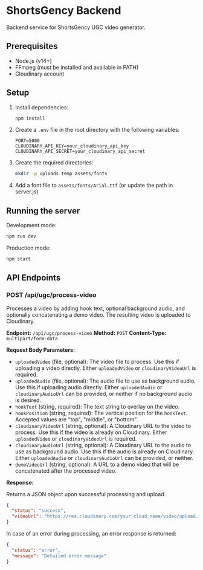 # ShortsGency Backend

Backend service for ShortsGency UGC video generator.

## Prerequisites

- Node.js (v14+)
- FFmpeg (must be installed and available in PATH)
- Cloudinary account

## Setup

1. Install dependencies:
   ```bash
   npm install
   ```

2. Create a `.env` file in the root directory with the following variables:
   ```
   PORT=5000
   CLOUDINARY_API_KEY=your_cloudinary_api_key
   CLOUDINARY_API_SECRET=your_cloudinary_api_secret
   ```

3. Create the required directories:
   ```bash
   mkdir -p uploads temp assets/fonts
   ```

4. Add a font file to `assets/fonts/Arial.ttf` (or update the path in server.js)

## Running the server

Development mode:
```bash
npm run dev
```

Production mode:
```bash
npm start
```

## API Endpoints

### POST /api/ugc/process-video

Processes a video by adding hook text, optional background audio, and optionally concatenating a demo video. The resulting video is uploaded to Cloudinary.

**Endpoint:** `/api/ugc/process-video`
**Method:** `POST`
**Content-Type:** `multipart/form-data`

**Request Body Parameters:**

*   `uploadedVideo` (file, optional): The video file to process. Use this if uploading a video directly. Either `uploadedVideo` or `cloudinaryVideoUrl` is required.
*   `uploadedAudio` (file, optional): The audio file to use as background audio. Use this if uploading audio directly. Either `uploadedAudio` or `cloudinaryAudioUrl` can be provided, or neither if no background audio is desired.
*   `hookText` (string, required): The text string to overlay on the video.
*   `hookPosition` (string, required): The vertical position for the `hookText`. Accepted values are "top", "middle", or "bottom".
*   `cloudinaryVideoUrl` (string, optional): A Cloudinary URL to the video to process. Use this if the video is already on Cloudinary. Either `uploadedVideo` or `cloudinaryVideoUrl` is required.
*   `cloudinaryAudioUrl` (string, optional): A Cloudinary URL to the audio to use as background audio. Use this if the audio is already on Cloudinary. Either `uploadedAudio` or `cloudinaryAudioUrl` can be provided, or neither.
*   `demoVideoUrl` (string, optional): A URL to a demo video that will be concatenated after the processed video.

**Response:**

Returns a JSON object upon successful processing and upload.

```json
{
  "status": "success",
  "videoUrl": "https://res.cloudinary.com/your_cloud_name/video/upload/vTIMESTAMP/ugc/GENERATED_ID.mp4"
}
```

In case of an error during processing, an error response is returned:

```json
{
  "status": "error",
  "message": "Detailed error message"
}
``` 